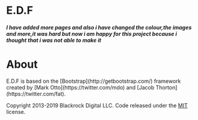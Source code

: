 <h1>E.D.F</h1>
<h5>I have added more pages and also i have changed the colour,the images and more,it was hard but now i am happy for this project because i thought that i was not able to make it</h5>

<h1>About</h1>
E.D.F is based on the [Bootstrap](http://getbootstrap.com/) framework created by [Mark Otto](https://twitter.com/mdo) and [Jacob Thorton](https://twitter.com/fat).

Copyright 2013-2019 Blackrock Digital LLC. Code released under the [MIT](https://github.com/BlackrockDigital/startbootstrap-creative/blob/gh-pages/LICENSE) license.

